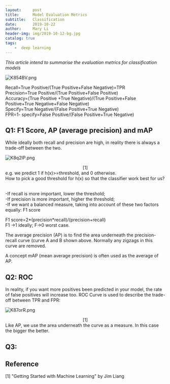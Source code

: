 ```yaml
---
layout:     post
title:      Model Evaluation Metrics
subtitle:   Classification
date:       2019-10-22
author:     Mary Li
header-img: img/2019-10-12-bg.jpg
catalog: true
tags: 
    -  deep learning
---
```

_This article intend to summarise the evaluation metrics for classification models_

![K854BV.png](https://s2.ax1x.com/2019/10/22/K854BV.png)

Recall=True Positive/(True Positive+False Negative)=TPR <br>
Precision=True Positive/(True Positive+False Positive) <br>
Accuracy=(True Positive +True Negative)/(True Positive+False Positive+True Negative+False Negative) <br>
Specify=True Negative/(False Positive+True Negative) <br>
FPR=1- specify=False Positive/(False Positive+True Negative) <br>

## Q1: F1 Score, AP (average precision) and mAP
While ideally both recall and precision are high, in reality there is always a trade-off between the two.

![K8q2IP.png](https://s2.ax1x.com/2019/10/22/K8q2IP.png)
<center> [1] </center>
e.g. 
we predict 1 if h(x)>=threshold, and 0 otherwise.<br>
How to pick a good threshold for h(x) so that the classifier work best for us?<br><br>

-If recall is more important, lower the threshold;<br>
-If precision is more important, higher the threshold;<br>
-If we want a balanced measure, taking into account of these two factors equally: F1 score <br>

F1 score=2*(precision*recall)/(precision+recall) <br>
F1 ->1 ideally; F->0 worst case. <br>

The average precision (AP) is to find the area underneath the precision-recall curve (curve A and B shown 
above. Normally any zigzags in this curve are removed.  

A concept mAP (mean average precision) is often used as the average of AP. 

## Q2: ROC
In reality, if you want more positives been predicted in your model, the rate of false positives will increase too.
ROC Curve is used to describe the trade-off between TPR and FPR:

![K87orR.png](https://s2.ax1x.com/2019/10/22/K87orR.png)
<center> [1] </center>
Like AP, we use the area underneath the curve as a measure. In this case the bigger the better.

## Q3: 
## Reference
[1] "Getting Started with Machine Learning" by Jim Liang <br>